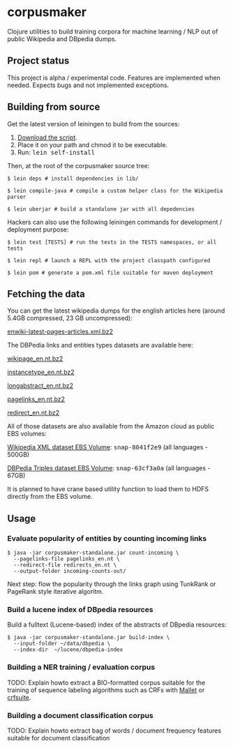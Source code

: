 # corpusmaker

Clojure utilities to build training corpora for machine learning / NLP out of
public Wikipedia and DBpedia dumps.


## Project status

This project is alpha / experimental code. Features are implemented when needed.
Expects bugs and not implemented exceptions.


## Building from source

Get the latest version of leiningen to build from the sources:

1. [Download the script](http://github.com/technomancy/leiningen/raw/stable/bin/lein).
2. Place it on your path and chmod it to be executable.
3. Run: <tt>lein self-install</tt>

Then, at the root of the corpusmaker source tree:

    $ lein deps # install dependencies in lib/

    $ lein compile-java # compile a custom helper class for the Wikipedia parser

    $ lein uberjar # build a standalone jar with all depedencies


Hackers can also use the following leiningen commands for development /
deployment purpose:

    $ lein test [TESTS] # run the tests in the TESTS namespaces, or all tests

    $ lein repl # launch a REPL with the project classpath configured

    $ lein pom # generate a pom.xml file suitable for maven deployment


## Fetching the data

You can get the latest wikipedia dumps for the english articles here (around
5.4GB compressed, 23 GB uncompressed):

  [enwiki-latest-pages-articles.xml.bz2](http://download.wikimedia.org/enwiki/latest/enwiki-latest-pages-articles.xml.bz2)

The DBPedia links and entities types datasets are available here:

  [wikipage_en.nt.bz2](http://downloads.dbpedia.org/3.4/en/wikipage_en.nt.bz2)

  [instancetype_en.nt.bz2](http://downloads.dbpedia.org/3.4/en/instancetype_en.nt.bz2)

  [longabstract_en.nt.bz2](http://downloads.dbpedia.org/3.4/en/longabstract_en.nt.bz2)

  [pagelinks_en.nt.bz2](http://downloads.dbpedia.org/3.4/en/pagelinks_.nt.bz2)

  [redirect_en.nt.bz2](http://downloads.dbpedia.org/3.4/en/redirect_en.nt.bz2)

All of those datasets are also available from the Amazon cloud as public EBS
volumes:

  [Wikipedia XML dataset EBS Volume](http://developer.amazonwebservices.com/connect/entry.jspa?externalID=2506): <tt>snap-8041f2e9</tt> (all languages - 500GB)

  [DBPedia Triples dataset EBS Volume](http://developer.amazonwebservices.com/connect/entry.jspa?externalID=2319): <tt>snap-63cf3a0a</tt> (all languages - 67GB)

It is planned to have crane based utility function to load them to HDFS
directly from the EBS volume.

## Usage

### Evaluate popularity of entities by counting incoming links

    $ java -jar corpusmaker-standalone.jar count-incoming \
      --pagelinks-file pagelinks_en.nt \
      --redirect-file redirects_en.nt \
      --output-folder incoming-counts-out/

Next step: flow the popularity through the links graph using TunkRank
or PageRank style iterative algoritm.


### Build a lucene index of DBpedia resources

Build a fulltext (Lucene-based) index of the abstracts of DBpedia resources:

    $ java -jar corpusmaker-standalone.jar build-index \
      --input-folder ~/data/dbpedia \
      --index-dir  ~/lucene/dbpedia-index

### Building a NER training / evaluation corpus

TODO: Explain howto extract a BIO-formatted corpus suitable for the training of
sequence labeling algorithms such as CRFs with
[Mallet](http://mallet.cs.umass.edu/) or [crfsuite](http://www.chokkan.org/software/crfsuite/).

### Building a document classification corpus

TODO: Explain howto extract bag of words / document frequency features suitable
for document classification

